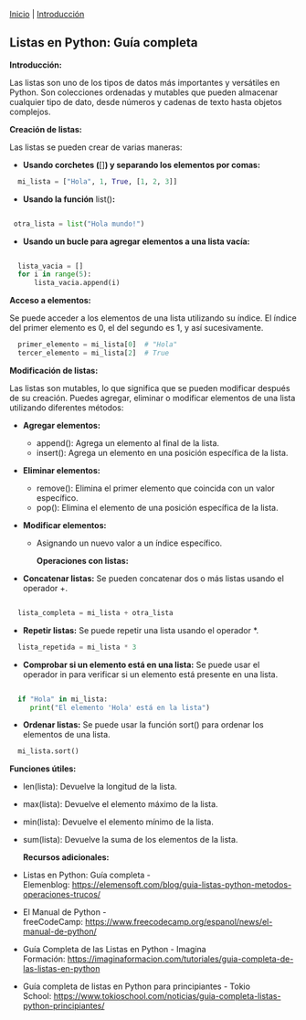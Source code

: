 [Inicio](https://github.com/ajmenaa/phyton_basico_ICAI/wiki) | [Introducción](Estructuras-y-Tipos-de-datos-básicos)

## **Listas en Python: Guía completa**

**Introducción:**

Las listas son uno de los tipos de datos más importantes y versátiles en Python. Son colecciones ordenadas y mutables que pueden almacenar cualquier tipo de dato, desde números y cadenas de texto hasta objetos complejos.

**Creación de listas:**

Las listas se pueden crear de varias maneras:

- **Usando corchetes (**[]**) y separando los elementos por comas:**

``` python
  mi_lista = ["Hola", 1, True, [1, 2, 3]]
```

- **Usando la función** list()**:**

 ``` Python

  otra_lista = list("Hola mundo!")
```

- **Usando un bucle para agregar elementos a una lista vacía:**
``` Python

  lista_vacia = []
  for i in range(5):
      lista_vacia.append(i)

```

  **Acceso a elementos:**

  Se puede acceder a los elementos de una lista utilizando su índice. El índice del primer elemento es 0, el del segundo es 1, y así sucesivamente.
```  Python
  primer_elemento = mi_lista[0]  # "Hola"
  tercer_elemento = mi_lista[2]  # True
```

  **Modificación de listas:**

  Las listas son mutables, lo que significa que se pueden modificar después de su creación. Puedes agregar, eliminar o modificar elementos de una lista utilizando diferentes métodos:

- **Agregar elementos:**
  - append(): Agrega un elemento al final de la lista.
  - insert(): Agrega un elemento en una posición específica de la lista.
- **Eliminar elementos:**
  - remove(): Elimina el primer elemento que coincida con un valor específico.
  - pop(): Elimina el elemento de una posición específica de la lista.
- **Modificar elementos:**
  - Asignando un nuevo valor a un índice específico.

    **Operaciones con listas:**

- **Concatenar listas:** Se pueden concatenar dos o más listas usando el operador +.

```  Python

  lista_completa = mi_lista + otra_lista
```
- **Repetir listas:** Se puede repetir una lista usando el operador \*.
``` Python
  lista_repetida = mi_lista * 3
```

- **Comprobar si un elemento está en una lista:** Se puede usar el operador in para verificar si un elemento está presente en una lista.

```  Python

  if "Hola" in mi_lista:
     print("El elemento 'Hola' está en la lista")
```
- **Ordenar listas:** Se puede usar la función sort() para ordenar los elementos de una lista.

```  Python
  mi_lista.sort()
````

  **Funciones útiles:**

- len(lista): Devuelve la longitud de la lista.
- max(lista): Devuelve el elemento máximo de la lista.
- min(lista): Devuelve el elemento mínimo de la lista.
- sum(lista): Devuelve la suma de los elementos de la lista.

  **Recursos adicionales:**

- Listas en Python: Guía completa - Elemenblog: <https://elemensoft.com/blog/guia-listas-python-metodos-operaciones-trucos/>
- El Manual de Python - freeCodeCamp: <https://www.freecodecamp.org/espanol/news/el-manual-de-python/>
- Guía Completa de las Listas en Python - Imagina Formación: <https://imaginaformacion.com/tutoriales/guia-completa-de-las-listas-en-python>
- Guía completa de listas en Python para principiantes - Tokio School: <https://www.tokioschool.com/noticias/guia-completa-listas-python-principiantes/>

